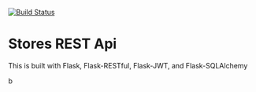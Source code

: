 [![Build Status](https://travis-ci.org/sabrinandrade/stores-rest-api-test.svg?branch=master)](https://travis-ci.org/sabrinandrade/stores-rest-api-test)

# Stores REST Api

This is built with Flask, Flask-RESTful, Flask-JWT, and Flask-SQLAlchemy


b
